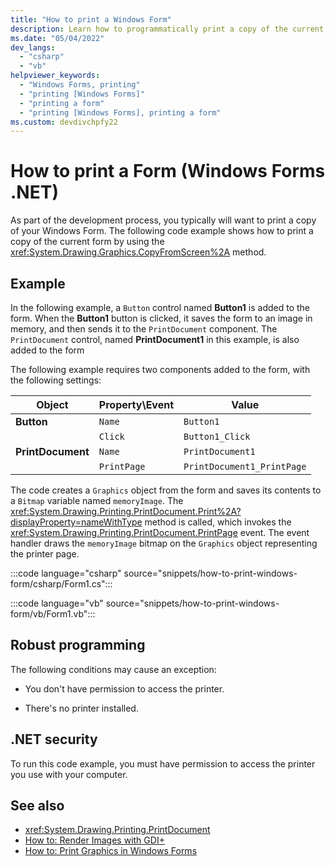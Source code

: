 ```yaml
---
title: "How to print a Windows Form"
description: Learn how to programmatically print a copy of the current Windows Form by using the CopyFromScreen method.
ms.date: "05/04/2022"
dev_langs: 
  - "csharp"
  - "vb"
helpviewer_keywords: 
  - "Windows Forms, printing"
  - "printing [Windows Forms]"
  - "printing a form"
  - "printing [Windows Forms], printing a form"
ms.custom: devdivchpfy22
---
```


# How to print a Form (Windows Forms .NET)

As part of the development process, you typically will want to print a copy of your Windows Form. The following code example shows how to print a copy of the current form by using the <xref:System.Drawing.Graphics.CopyFromScreen%2A> method.

## Example

In the following example, a `Button` control named **Button1** is added to the form. When the **Button1** button is clicked, it saves the form to an image in memory, and then sends it to the `PrintDocument` component. The `PrintDocument` control, named **PrintDocument1** in this example, is also added to the form 

The following example requires two components added to the form, with the following settings:

| Object            | Property\Event | Value      |
|-------------------|-------------|------------|
| **Button**        | `Name`      | `Button1` |
|                   | `Click`     | `Button1_Click` |
| **PrintDocument** | `Name`      | `PrintDocument1` |
|                   | `PrintPage` | `PrintDocument1_PrintPage` |

The code creates a `Graphics` object from the form and saves its contents to a `Bitmap` variable named `memoryImage`. The <xref:System.Drawing.Printing.PrintDocument.Print%2A?displayProperty=nameWithType> method is called, which invokes the <xref:System.Drawing.Printing.PrintDocument.PrintPage> event. The event handler draws the `memoryImage` bitmap on the `Graphics` object representing the printer page.

:::code language="csharp" source="snippets/how-to-print-windows-form/csharp/Form1.cs":::

:::code language="vb" source="snippets/how-to-print-windows-form/vb/Form1.vb":::

## Robust programming

The following conditions may cause an exception:

- You don't have permission to access the printer.

- There's no printer installed.

## .NET security

To run this code example, you must have permission to access the printer you use with your computer.

## See also

- <xref:System.Drawing.Printing.PrintDocument>
- [How to: Render Images with GDI+](/dotnet/desktop/winforms/advanced/how-to-render-images-with-gdi?view=netframeworkdesktop-4.8&preserve-view=true)
- [How to: Print Graphics in Windows Forms](/dotnet/desktop/winforms/advanced/how-to-print-graphics-in-windows-forms?view=netframeworkdesktop-4.8&preserve-view=true)
